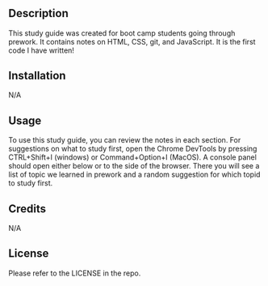# <PreWork-Study-Guide>

## Description

This study guide was created for boot camp students going through prework. It contains notes on HTML, CSS, git, and JavaScript. It is the first code I have written!

## Installation

N/A

## Usage

To use this study guide, you can review the notes in each section. For suggestions on what to study first, open the Chrome DevTools by pressing CTRL+Shift+I (windows) or Command+Option+I (MacOS). A console panel should open either below or to the side of the browser. There you will see a list of topic we learned in prework and a random suggestion for which topid to study first.

## Credits

N/A

## License

Please refer to the LICENSE in the repo.
